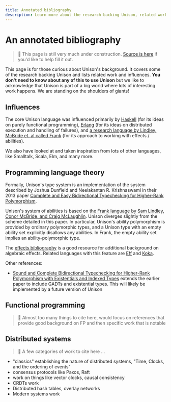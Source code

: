 ```yaml
---
title: Annotated bibliography
description: Learn more about the research backing Unison, related work, and influences.
---
```


# An annotated bibliography

> 🚧  This page is still very much under construction. [Source is here](https://github.com/unisonweb/unisonweb-org/blob/master/src/data/docs/bibliography.md) if you'd like to help fill it out.

This page is for those curious about Unison's background. It covers some of the research backing Unison and lists related work and influences. __You don't need to know about any of this to use Unison__ but we like to acknowledge that Unison is part of a big world where lots of interesting work happens. We are standing on the shoulders of giants!

## Influences

The core Unison language was influenced primarily by [Haskell](https://haskell.org) (for its ideas on purely functional programming), [Erlang](https://www.erlang.org/) (for its ideas on distributed execution and handling of failures), and [a research language by Lindley, McBride et. al called Frank](https://arxiv.org/abs/1611.09259) (for its approach to working with effects / abilities).

We also have looked at and taken inspiration from lots of other languages, like Smalltalk, Scala, Elm, and many more.

## Programming language theory

Formally, Unison's type system is an implementation of the system described by Joshua Dunfield and Neelakantan R. Krishnaswami in their 2013 paper [Complete and Easy Bidirectional Typechecking for Higher-Rank Polymorphism](https://arxiv.org/abs/1306.6032).

Unison's system of abilities is based on [the Frank language by Sam Lindley, Conor McBride, and Craig McLaughlin](https://arxiv.org/pdf/1611.09259.pdf). Unison diverges slightly from the scheme detailed in this paper. In particular, Unison's ability polymorphism is provided by ordinary polymorphic types, and a Unison type with an empty ability set explicitly disallows any abilities. In Frank, the empty ability set implies an ability-polymorphic type.

The [effects bibliography](https://github.com/yallop/effects-bibliography) is a good resource for additional background on algebraic effects. Related languages with this feature are [Eff](https://www.eff-lang.org/learn/) and [Koka](https://www.microsoft.com/en-us/research/publication/algebraic-effects-for-functional-programming/).

Other references:

* [Sound and Complete Bidirectional Typechecking for Higher-Rank Polymorphism with Existentials and Indexed Types](https://arxiv.org/abs/1601.05106) extends the earlier paper to include GADTs and existential types. This will likely be implemented by a future version of Unison

## Functional programming

> 🚧 Almost too many things to cite here, would focus on references that provide good background on FP and then specific work that is notable

## Distributed systems

> 🚧 A few categories of work to cite here ...

* "classics" establishing the nature of distributed systems, "Time, Clocks, and the ordering of events"
* consensus protocols like Paxos, Raft
* work on things like vector clocks, causal consistency
* CRDTs work
* Distributed hash tables, overlay networks
* Modern systems work
